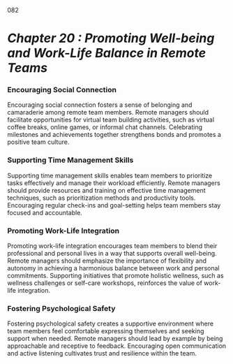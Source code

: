 082



# ***Chapter 20 : Promoting Well-being and Work-Life Balance in Remote Teams***


### **Encouraging Social Connection**

Encouraging social connection fosters a sense of belonging and camaraderie among remote team members. Remote managers should facilitate opportunities for virtual team building activities, such as virtual coffee breaks, online games, or informal chat channels. Celebrating milestones and achievements together strengthens bonds and promotes a positive team culture.

### **Supporting Time Management Skills**

Supporting time management skills enables team members to prioritize tasks effectively and manage their workload efficiently. Remote managers should provide resources and training on effective time management techniques, such as prioritization methods and productivity tools. Encouraging regular check-ins and goal-setting helps team members stay focused and accountable.

### **Promoting Work-Life Integration**

Promoting work-life integration encourages team members to blend their professional and personal lives in a way that supports overall well-being. Remote managers should emphasize the importance of flexibility and autonomy in achieving a harmonious balance between work and personal commitments. Supporting initiatives that promote holistic wellness, such as wellness challenges or self-care workshops, reinforces the value of work-life integration.

### **Fostering Psychological Safety**

Fostering psychological safety creates a supportive environment where team members feel comfortable expressing themselves and seeking support when needed. Remote managers should lead by example by being approachable and receptive to feedback. Encouraging open communication and active listening cultivates trust and resilience within the team.

